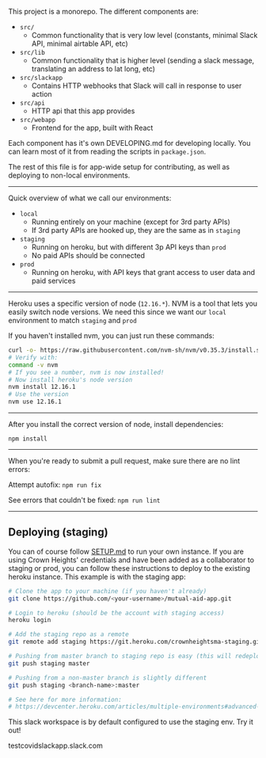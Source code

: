 This project is a monorepo. The different components are:
- `src/`
  - Common functionality that is very low level (constants, minimal Slack API, minimal airtable API, etc)
- `src/lib`
  - Common functionality that is higher level (sending a slack message, translating an address to lat long, etc) 
- `src/slackapp`
  - Contains HTTP webhooks that Slack will call in response to user action 
- `src/api`
  - HTTP api that this app provides
- `src/webapp`
  - Frontend for the app, built with React 

Each component has it's own DEVELOPING.md for developing locally. You can learn most of it from reading the scripts in `package.json`.


The rest of this file is for app-wide setup for contributing, as well as deploying to non-local environments.
_____________

Quick overview of what we call our environments:

- `local`
  - Running entirely on your machine (except for 3rd party APIs)
  - If 3rd party APIs are hooked up, they are the same as in `staging`
- `staging`
  - Running on heroku, but with different 3p API keys than `prod` 
  - No paid APIs should be connected 
- `prod`
  - Running on heroku, with API keys that grant access to user data and paid services 
_____________

Heroku uses a specific version of node (`12.16.*`). NVM is a tool that lets you easily switch node versions.
We need this since we want our `local` environment to match `staging` and `prod`

If you haven't installed nvm, you can just run these commands:
```bash
curl -o- https://raw.githubusercontent.com/nvm-sh/nvm/v0.35.3/install.sh | bash
# Verify with:
command -v nvm
# If you see a number, nvm is now installed!
# Now install heroku's node version
nvm install 12.16.1
# Use the version
nvm use 12.16.1
```
_____________

After you install the correct version of node, install dependencies:

`npm install`
_____________

When you're ready to submit a pull request, make sure there are no lint errors:

Attempt autofix: `npm run fix`

See errors that couldn't be fixed: `npm run lint`
______________

## Deploying (staging)

You can of course follow [SETUP.md](SETUP.md) to run your own instance. If you are using Crown Heights' credentials
and have been added as a collaborator to staging or prod, you can follow these instructions to deploy to the
existing heroku instance. This example is with the staging app:

```bash
# Clone the app to your machine (if you haven't already)
git clone https://github.com/<your-username>/mutual-aid-app.git

# Login to heroku (should be the account with staging access)
heroku login

# Add the staging repo as a remote
git remote add staging https://git.heroku.com/crownheightsma-staging.git

# Pushing from master branch to staging repo is easy (this will redeploy staging app)
git push staging master

# Pushing from a non-master branch is slightly different
git push staging <branch-name>:master

# See here for more information:
# https://devcenter.heroku.com/articles/multiple-environments#advanced-linking-local-branches-to-remote-apps
```
This slack workspace is by default configured to use the staging env. Try it out!

testcovidslackapp.slack.com
